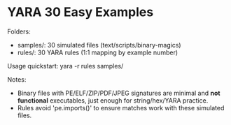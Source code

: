 # YARA 30 Easy Examples


Folders:
- samples/: 30 simulated files (text/scripts/binary-magics)
- rules/:   30 YARA rules (1:1 mapping by example number)


Usage quickstart:
  yara -r rules samples/

Notes:
- Binary files with PE/ELF/ZIP/PDF/JPEG signatures are minimal and **not functional** executables, just enough for string/hex/YARA practice.
- Rules avoid 'pe.imports()' to ensure matches work with these simulated files.
